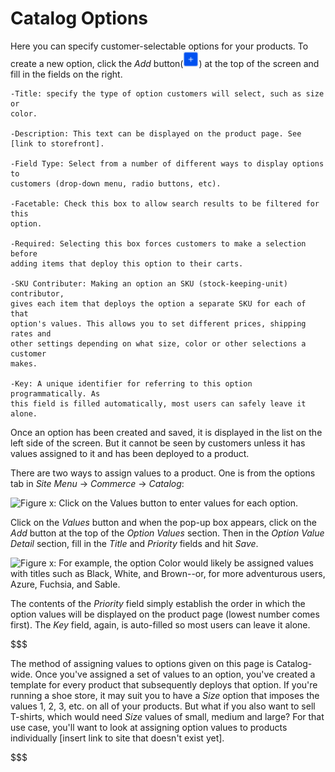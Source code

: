 # Catalog Options

Here you can specify customer-selectable options for your products. To create
a new option, click the *Add* button(![Add](../../../images/icon-add.png)) at
the top of the screen and fill in the fields on the right.

    -Title: specify the type of option customers will select, such as size or
    color.

    -Description: This text can be displayed on the product page. See
    [link to storefront].

    -Field Type: Select from a number of different ways to display options to
    customers (drop-down menu, radio buttons, etc).

    -Facetable: Check this box to allow search results to be filtered for this
    option.

    -Required: Selecting this box forces customers to make a selection before
    adding items that deploy this option to their carts.

    -SKU Contributer: Making an option an SKU (stock-keeping-unit) contributor,
    gives each item that deploys the option a separate SKU for each of that
    option's values. This allows you to set different prices, shipping rates and
    other settings depending on what size, color or other selections a customer
    makes.

    -Key: A unique identifier for referring to this option programmatically. As
    this field is filled automatically, most users can safely leave it alone.

Once an option has been created and saved, it is displayed in the list on the
left side of the screen. But it cannot be seen by customers unless it has values
assigned to it and has been deployed to a product.

There are two ways to assign values to a product. One is from the options tab in
*Site Menu* &rarr; *Commerce* &rarr; *Catalog*:

![Figure x: Click on the *Values* button to enter values for each 
option.](../../../images/options.png) 

Click on the *Values* button and when the pop-up box appears, click on the *Add*
button at the top of the *Option Values* section. Then in the *Option Value
Detail* section, fill in the *Title* and *Priority* fields and hit *Save*.

![Figure x: For example, the option *Color* would likely be assigned values with
titles such as *Black*, *White*, and *Brown*--or, for more adventurous users, 
*Azure*, *Fuchsia*, and *Sable*.](../../../images/option-values.png) 

The contents of the *Priority* field simply establish the order in which the
option values will be displayed on the product page (lowest number comes first).
The *Key* field, again, is auto-filled so most users can leave it alone.

$$$

The method of assigning values to options given on this page is Catalog-wide.
Once you've assigned a set of values to an option, you've created a template for
every product that subsequently deploys that option. If you're running a shoe
store, it may suit you to have a *Size* option that imposes the values 1, 2, 3,
etc. on all of your products. But what if you also want to sell T-shirts, which
would need *Size* values of small, medium and large? For that use case, you'll
want to look at assigning option values to products individually [insert link to
site that doesn't exist yet].

$$$
